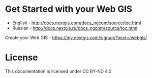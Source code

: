 Get Started with your Web GIS
=============================

* English - http://docs.nextgis.com/docs_ngcom/source/toc.html
* Russian - http://docs.nextgis.ru/docs_ngcom/source/toc.html

Create your Web GIS - https://my.nextgis.com/signup/?next=/webgis/

License
==============
This documentation is licensed under CC BY-ND 4.0

